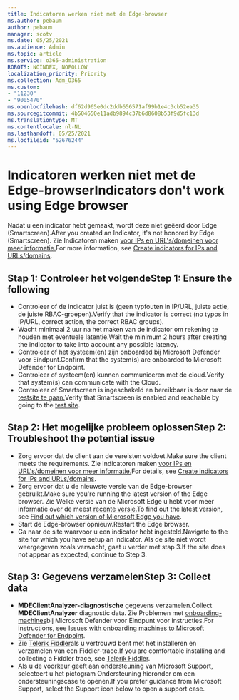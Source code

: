 ```yaml
---
title: Indicatoren werken niet met de Edge-browser
ms.author: pebaum
author: pebaum
manager: scotv
ms.date: 05/25/2021
ms.audience: Admin
ms.topic: article
ms.service: o365-administration
ROBOTS: NOINDEX, NOFOLLOW
localization_priority: Priority
ms.collection: Adm_O365
ms.custom:
- "11230"
- "9005470"
ms.openlocfilehash: df62d965e0dc2ddb656571af99b1e4c3cb52ea35
ms.sourcegitcommit: 4b504650e11adb9894c37b6d8608b53f9d5fc13d
ms.translationtype: MT
ms.contentlocale: nl-NL
ms.lasthandoff: 05/25/2021
ms.locfileid: "52676244"
---
```

# <a name="indicators-dont-work-using-edge-browser"></a><span data-ttu-id="37fde-102">Indicatoren werken niet met de Edge-browser</span><span class="sxs-lookup"><span data-stu-id="37fde-102">Indicators don't work using Edge browser</span></span>

<span data-ttu-id="37fde-103">Nadat u een indicator hebt gemaakt, wordt deze niet geëerd door Edge (Smartscreen).</span><span class="sxs-lookup"><span data-stu-id="37fde-103">After you created an Indicator, it's not honored by Edge (Smartscreen).</span></span> <span data-ttu-id="37fde-104">Zie Indicatoren maken [voor IPs en URL's/domeinen voor meer informatie.](/microsoft-365/security/defender-endpoint/indicator-ip-domain)</span><span class="sxs-lookup"><span data-stu-id="37fde-104">For more information, see [Create indicators for IPs and URLs/domains](/microsoft-365/security/defender-endpoint/indicator-ip-domain).</span></span>

## <a name="step-1-ensure-the-following"></a><span data-ttu-id="37fde-105">Stap 1: Controleer het volgende</span><span class="sxs-lookup"><span data-stu-id="37fde-105">Step 1: Ensure the following</span></span>

- <span data-ttu-id="37fde-106">Controleer of de indicator juist is (geen typfouten in IP/URL, juiste actie, de juiste RBAC-groepen).</span><span class="sxs-lookup"><span data-stu-id="37fde-106">Verify that the indicator is correct (no typos in IP/URL, correct action, the correct RBAC groups).</span></span>
- <span data-ttu-id="37fde-107">Wacht minimaal 2 uur na het maken van de indicator om rekening te houden met eventuele latentie.</span><span class="sxs-lookup"><span data-stu-id="37fde-107">Wait the minimum 2 hours after creating the indicator to take into account any possible latency.</span></span>
- <span data-ttu-id="37fde-108">Controleer of het systeem(en) zijn onboarded bij Microsoft Defender voor Eindpunt.</span><span class="sxs-lookup"><span data-stu-id="37fde-108">Confirm that the system(s) are onboarded to Microsoft Defender for Endpoint.</span></span>
- <span data-ttu-id="37fde-109">Controleer of systeem(en) kunnen communiceren met de cloud.</span><span class="sxs-lookup"><span data-stu-id="37fde-109">Verify that system(s) can communicate with the Cloud.</span></span>
- <span data-ttu-id="37fde-110">Controleer of Smartscreen is ingeschakeld en bereikbaar is door naar de [testsite te gaan.](https://demo.smartscreen.msft.net)</span><span class="sxs-lookup"><span data-stu-id="37fde-110">Verify that Smartscreen is enabled and reachable by going to the [test site](https://demo.smartscreen.msft.net).</span></span>

## <a name="step-2-troubleshoot-the-potential-issue"></a><span data-ttu-id="37fde-111">Stap 2: Het mogelijke probleem oplossen</span><span class="sxs-lookup"><span data-stu-id="37fde-111">Step 2: Troubleshoot the potential issue</span></span>

- <span data-ttu-id="37fde-112">Zorg ervoor dat de client aan de vereisten voldoet.</span><span class="sxs-lookup"><span data-stu-id="37fde-112">Make sure the client meets the requirements.</span></span> <span data-ttu-id="37fde-113">Zie Indicatoren maken [voor IPs en URL's/domeinen voor meer informatie.](/microsoft-365/security/defender-endpoint/indicator-ip-domain)</span><span class="sxs-lookup"><span data-stu-id="37fde-113">For details, see [Create indicators for IPs and URLs/domains](/microsoft-365/security/defender-endpoint/indicator-ip-domain).</span></span>
- <span data-ttu-id="37fde-114">Zorg ervoor dat u de nieuwste versie van de Edge-browser gebruikt.</span><span class="sxs-lookup"><span data-stu-id="37fde-114">Make sure you're running the latest version of the Edge browser.</span></span> <span data-ttu-id="37fde-115">Zie Welke versie van de Microsoft Edge u hebt voor meer informatie over de meest [recente versie.](https://support.microsoft.com/microsoft-edge/find-out-which-version-of-microsoft-edge-you-have-c726bee8-c42e-e472-e954-4cf5123497eb)</span><span class="sxs-lookup"><span data-stu-id="37fde-115">To find out the latest version, see [Find out which version of Microsoft Edge you have](https://support.microsoft.com/microsoft-edge/find-out-which-version-of-microsoft-edge-you-have-c726bee8-c42e-e472-e954-4cf5123497eb).</span></span>
- <span data-ttu-id="37fde-116">Start de Edge-browser opnieuw.</span><span class="sxs-lookup"><span data-stu-id="37fde-116">Restart the Edge browser.</span></span>
- <span data-ttu-id="37fde-117">Ga naar de site waarvoor u een indicator hebt ingesteld.</span><span class="sxs-lookup"><span data-stu-id="37fde-117">Navigate to the site for which you have setup an indicator.</span></span> <span data-ttu-id="37fde-118">Als de site niet wordt weergegeven zoals verwacht, gaat u verder met stap 3.</span><span class="sxs-lookup"><span data-stu-id="37fde-118">If the site does not appear as expected, continue to Step 3.</span></span> 

## <a name="step-3-collect-data"></a><span data-ttu-id="37fde-119">Stap 3: Gegevens verzamelen</span><span class="sxs-lookup"><span data-stu-id="37fde-119">Step 3: Collect data</span></span>

- <span data-ttu-id="37fde-120">**MDEClientAnalyzer-diagnostische** gegevens verzamelen.</span><span class="sxs-lookup"><span data-stu-id="37fde-120">Collect **MDEClientAnalyzer** diagnostic data.</span></span> <span data-ttu-id="37fde-121">Zie Problemen met [onboarding-machines](issues-with-onboarding-machines.md)bij Microsoft Defender voor Eindpunt voor instructies.</span><span class="sxs-lookup"><span data-stu-id="37fde-121">For instructions, see [Issues with onboarding machines to Microsoft Defender for Endpoint](issues-with-onboarding-machines.md).</span></span>
- <span data-ttu-id="37fde-122">Zie [Telerik Fiddler](http://www.telerik.com/fiddler)als u vertrouwd bent met het installeren en verzamelen van een Fiddler-trace.</span><span class="sxs-lookup"><span data-stu-id="37fde-122">If you are comfortable installing and collecting a Fiddler trace, see [Telerik Fiddler](http://www.telerik.com/fiddler).</span></span>
- <span data-ttu-id="37fde-123">Als u de voorkeur geeft aan ondersteuning van Microsoft Support, selecteert u het pictogram Ondersteuning hieronder om een ondersteuningscase te openen.</span><span class="sxs-lookup"><span data-stu-id="37fde-123">If you prefer guidance from Microsoft Support, select the Support icon below to open a support case.</span></span>
